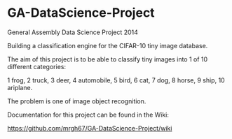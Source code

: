 GA-DataScience-Project
======================

General Assembly Data Science Project 2014

Building a classification engine for the CIFAR-10 tiny image database.

The aim of this project is to be able to classify tiny images into 1 of 10 different categories:

1 frog, 2 truck, 3 deer, 4 automobile, 5 bird, 6 cat, 7 dog, 8 horse, 9 ship, 10 ariplane.

The problem is one of image object recognition.

Documentation for this project can be found in the Wiki:

https://github.com/mrgh67/GA-DataScience-Project/wiki
